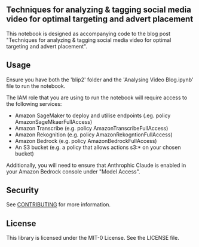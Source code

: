 ## Techniques for analyzing & tagging social media video for optimal targeting and advert placement

This notebook is designed as accompanying code to the blog post "Techniques for analyzing & tagging social media video for optimal targeting and advert placement". 

## Usage
Ensure you have both the 'blip2' folder and the 'Analysing Video Blog.ipynb' file to run the notebook. 

The IAM role that you are using to run the notebook will require access to the following services: 

- Amazon SageMaker to deploy and utilise endpoints (.eg. policy AmazonSageMkaerFullAccess)
- Amazon Transcribe (e.g. policy AmazonTranscribeFullAccess)
- Amazon Rekognition (e.g. policy AmazonRekogntionFullAccess)
- Amazon Bedrock (e.g. policy AmazonBedrockFullAccess)
- An S3 bucket (e.g. a policy that allows actions s3:* on your chosen bucket)

Additionally, you will need to ensure that Anthrophic Claude is enabled in your Amazon Bedrock console under "Model Access". 


## Security

See [CONTRIBUTING](CONTRIBUTING.md#security-issue-notifications) for more information.

## License

This library is licensed under the MIT-0 License. See the LICENSE file.

